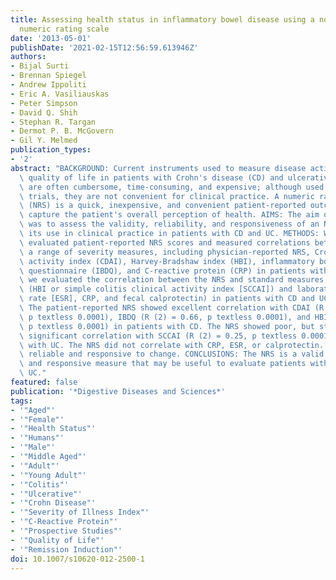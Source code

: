 ```yaml
---
title: Assessing health status in inflammatory bowel disease using a novel single-item
  numeric rating scale
date: '2013-05-01'
publishDate: '2021-02-15T12:56:59.613946Z'
authors:
- Bijal Surti
- Brennan Spiegel
- Andrew Ippoliti
- Eric A. Vasiliauskas
- Peter Simpson
- David Q. Shih
- Stephan R. Targan
- Dermot P. B. McGovern
- Gil Y. Melmed
publication_types:
- '2'
abstract: "BACKGROUND: Current instruments used to measure disease activity and health-related\
  \ quality of life in patients with Crohn's disease (CD) and ulcerative colitis (UC)\
  \ are often cumbersome, time-consuming, and expensive; although used in clinical\
  \ trials, they are not convenient for clinical practice. A numeric rating scale\
  \ (NRS) is a quick, inexpensive, and convenient patient-reported outcome that can\
  \ capture the patient's overall perception of health. AIMS: The aim of this study\
  \ was to assess the validity, reliability, and responsiveness of an NRS and evaluate\
  \ its use in clinical practice in patients with CD and UC. METHODS: We prospectively\
  \ evaluated patient-reported NRS scores and measured correlations between NRS and\
  \ a range of severity measures, including physician-reported NRS, Crohn's disease\
  \ activity index (CDAI), Harvey-Bradshaw index (HBI), inflammatory bowel disease\
  \ questionnaire (IBDQ), and C-reactive protein (CRP) in patients with CD. Subsequently,\
  \ we evaluated the correlation between the NRS and standard measures of health status\
  \ (HBI or simple colitis clinical activity index [SCCAI]) and laboratory tests (sedimentation\
  \ rate [ESR], CRP, and fecal calprotectin) in patients with CD and UC. RESULTS:\
  \ The patient-reported NRS showed excellent correlation with CDAI (R (2) = 0.59,\
  \ p textless 0.0001), IBDQ (R (2) = 0.66, p textless 0.0001), and HBI (R (2) = 0.32,\
  \ p textless 0.0001) in patients with CD. The NRS showed poor, but statistically\
  \ significant correlation with SCCAI (R (2) = 0.25, p textless 0.0001) in patients\
  \ with UC. The NRS did not correlate with CRP, ESR, or calprotectin. The NRS was\
  \ reliable and responsive to change. CONCLUSIONS: The NRS is a valid, reliable,\
  \ and responsive measure that may be useful to evaluate patients with CD and possibly\
  \ UC."
featured: false
publication: '*Digestive Diseases and Sciences*'
tags:
- '"Aged"'
- '"Female"'
- '"Health Status"'
- '"Humans"'
- '"Male"'
- '"Middle Aged"'
- '"Adult"'
- '"Young Adult"'
- '"Colitis"'
- '"Ulcerative"'
- '"Crohn Disease"'
- '"Severity of Illness Index"'
- '"C-Reactive Protein"'
- '"Prospective Studies"'
- '"Quality of Life"'
- '"Remission Induction"'
doi: 10.1007/s10620-012-2500-1
---
```


